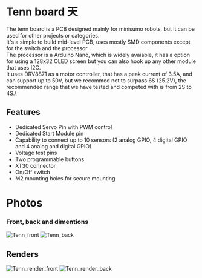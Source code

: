 # Tenn board 天
The tenn board is a PCB designed mainly for minisumo robots, but it can be used for other projects or categories.\
It's a simple to build mid-level PCB, uses mostly SMD components except for the switch and the processor.\
The processor is a Arduino Nano, which is widely avaiable, it has a option for using a 128x32 OLED screen but you can also hook up any other module that uses I2C.\
It uses DRV8871 as a motor controller, that has a peak current of 3.5A, and can support up to 50V, but we recommed not to surpass 6S (25.2V), the recommended range that we have tested and competed with is from 2S to 4S.\
## Features
- Dedicated Servo Pin with PWM control
- Dedicated Start Module pin
- Capability to connect up to 10 sensors (2 analog GPIO, 4 digital GPIO and 4 analog and digital GPIO)
- Voltage test pins
- Two programmable buttons
- XT30 connector
- On/Off switch
- M2 mounting holes for secure mounting
# Photos
### Front, back and dimentions
![Tenn_front](https://github.com/user-attachments/assets/b9b9b3e1-8182-46f3-8e34-6e5ab5562d40)
![Tenn_back](https://github.com/user-attachments/assets/9aa0d87e-bb6f-47ad-8d92-bbb74cb91125)
## Renders
![Tenn_render_front](https://github.com/user-attachments/assets/3d838756-3646-44cd-a024-9971f18337ee)
![Tenn_render_back](https://github.com/user-attachments/assets/fd8d7dd6-8d3a-401e-abe7-e2c626bcfc49)
